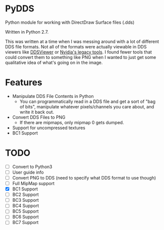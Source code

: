 # PyDDS
Python module for working with DirectDraw Surface files (.dds)

Written in Python 2.7.

This was written at a time when I was messing around with a lot of different DDS file formats. Not all of the formats were actually viewable in DDS viewers like [DDSViewer](https://ddsviewer.com/) or [Nvidia's legacy tools](https://developer.nvidia.com/legacy-texture-tools). I found fewer tools that could convert them to something like PNG when I wanted to just get some qualitative idea of what's going on in the image. 

# Features 
- Manipulate DDS File Contents in Python
    - You can programmatically read in a DDS file and get a sort of "bag of bits", manipulate whatever pixels/channels you care about, and write it back out.
- Convert DDS Files to PNG
    - If there are mipmaps, only mipmap 0 gets dumped.
- Support for uncompressed textures
- BC1 Support

# TODO
- [ ] Convert to Python3
- [ ] User guide info
- [ ] Convert PNG to DDS (need to specify what DDS format to use though)
- [ ] Full MipMap support
- [x] BC1 Support
- [ ] BC2 Support
- [ ] BC3 Support
- [ ] BC4 Support
- [ ] BC5 Support
- [ ] BC6 Support
- [ ] BC7 Support
